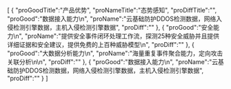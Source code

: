[
	{
		"proGoodTitle":"产品优势",
		"proNameTitle":"态势感知",
		"proDiffTitle":"",
		"proGood":"数据接入能力\n",
		"proName":"云基础防护DDOS检测数据，网络入侵检测引擎数据，主机入侵检测引擎数据",
		"proDiff":""
	},
	{
		"proGood":"安全能力\n",
		"proName":"提供安全事件闭环处理工作流，探测25种安全威胁并且提供详细证据和安全建议，提供免费的上百种威胁模型\n",
		"proDiff":""
	},
	{
		"proGood":"大数据分析能力\n",
		"proName":"海量重复事件聚合能力，定向攻击关联分析\n\n",
		"proDiff":""
	},
	{
		"proGood":"数据接入能力\n",
		"proName":"云基础防护DDOS检测数据，网络入侵检测引擎数据，主机入侵检测引擎数据",
		"proDiff":""
	}
]